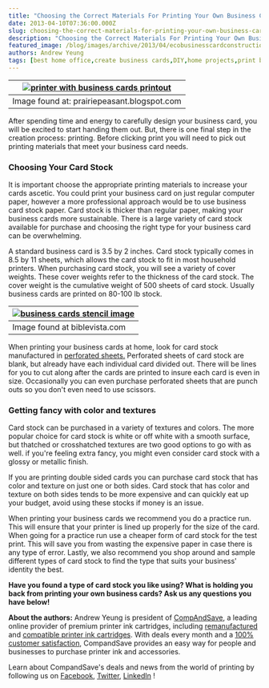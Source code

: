 ```yaml
---
title: "Choosing the Correct Materials For Printing Your Own Business Cards"
date: 2013-04-10T07:36:00.000Z
slug: choosing-the-correct-materials-for-printing-your-own-business-cards
description: "Choosing the Correct Materials For Printing Your Own Business Cards"
featured_image: /blog/images/archive/2013/04/ecobusinesscardconstruction_2b.jpg
authors: Andrew Yeung
tags: [best home office,create business cards,DIY,home projects,print business cards,Card Stock,Business cards,business information]
---
```


| [![printer with business cards printout](/blog/images/eco-business-card-construction-2b.jpg)](/blog/images/eco-business-card-construction-2b.jpg) |
| -------------------------------------------------------------------------------------------------------- |
| Image found at: prairiepeasant.blogspot.com                                                              |


After spending time and energy to carefully design your business card, you will be excited to start handing them out. But, there is one final step in the creation process: printing. Before clicking print you will need to pick out printing materials that meet your business card needs.

### Choosing Your Card Stock


It is important choose the appropriate printing materials to increase your cards ascetic. You could print your business card on just regular computer paper, however a more professional approach would be to use business card stock paper. Card stock is thicker than regular paper, making your business cards more sustainable. There is a large variety of card stock available for purchase and choosing the right type for your business card can be overwhelming.

A standard business card is 3.5 by 2 inches. Card stock typically comes in 8.5 by 11 sheets, which allows the card stock to fit in most household printers. When purchasing card stock, you will see a variety of cover weights. These cover weights refer to the thickness of the card stock. The cover weight is the cumulative weight of 500 sheets of card stock. Usually business cards are printed on 80-100 lb stock.

| [![business cards stencil image](/blog/images/BmgCardBsnsCard.jpg)](/blog/images/BmgCardBsnsCard.jpg) |
| -------------------------------------------------------------------- |
| Image found at biblevista.com                                        |


When printing your business cards at home, look for card stock manufactured in [perforated sheets.](https://www.perforatedpaper.com/) Perforated sheets of card stock are blank, but already have each individual card divided out. There will be lines for you to cut along after the cards are printed to insure each card is even in size. Occasionally you can even purchase perforated sheets that are punch outs so you don't even need to use scissors.

### Getting fancy with color and textures

Card stock can be purchased in a variety of textures and colors. The more popular choice for card stock is white or off white with a smooth surface, but thatched or crosshatched textures are two good options to go with as well. if you're feeling extra fancy, you might even consider card stock with a glossy or metallic finish.

If you are printing double sided cards you can purchase card stock that has color and texture on just one or both sides. Card stock that has color and texture on both sides tends to be more expensive and can quickly eat up your budget, avoid using these stocks if money is an issue.

When printing your business cards we recommend you do a practice run. This will ensure that your printer is lined up properly for the size of the card. When going for a practice run use a cheaper form of card stock for the test print. This will save you from wasting the expensive paper in case there is any type of error. Lastly, we also recommend you shop around and sample different types of card stock to find the type that suits your business' identity the best.

**Have you found a type of card stock you like using? What is holding you back from printing your own business cards? Ask us any questions you have below!**

**About the authors:** Andrew Yeung is president of [CompAndSave](https://www.compandsave.com/), a leading online provider of premium printer ink cartridges, including [remanufactured](https://www.compandsave.com/help) and [compatible printer ink cartridges](https://www.compandsave.com/help). With deals every month and a [100% customer satisfaction](https://www.compandsave.com/help), CompandSave provides an easy way for people and businesses to purchase printer ink and accessories.

Learn about CompandSave's deals and news from the world of printing by following us on [Facebook](https://www.facebook.com/compandsave.ink), [Twitter](https://twitter.com/compandsave), [LinkedIn](https://www.linkedin.com) !